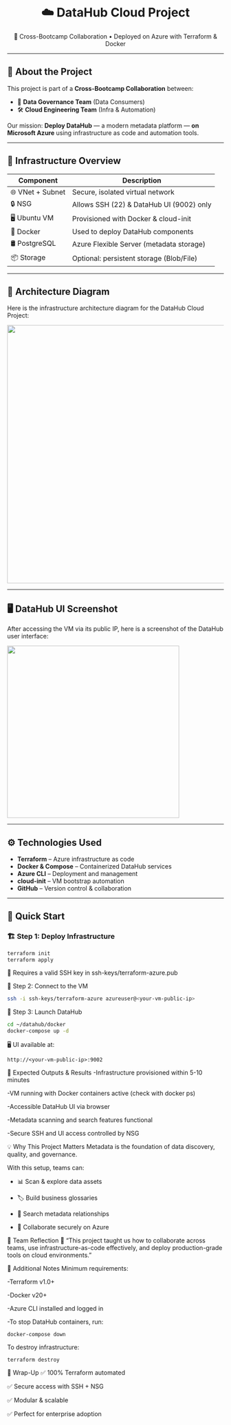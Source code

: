 <h1 align="center">☁️ DataHub Cloud Project</h1>
<p align="center">
  🚀 Cross-Bootcamp Collaboration • Deployed on Azure with Terraform & Docker
</p>

---

## 📌 About the Project

This project is part of a **Cross-Bootcamp Collaboration** between:  
- 🧠 **Data Governance Team** (Data Consumers)  
- 🛠️ **Cloud Engineering Team** (Infra & Automation)  

Our mission: **Deploy DataHub** — a modern metadata platform — **on Microsoft Azure** using infrastructure as code and automation tools.

---

## 🧱 Infrastructure Overview

| Component        | Description                                  |
|------------------|----------------------------------------------|
| 🌐 VNet + Subnet | Secure, isolated virtual network             |
| 🔒 NSG           | Allows SSH (22) & DataHub UI (9002) only     |
| 🖥️ Ubuntu VM     | Provisioned with Docker & cloud-init          |
| 🐳 Docker        | Used to deploy DataHub components             |
| 🛢️ PostgreSQL    | Azure Flexible Server (metadata storage)      |
| 📦 Storage       | Optional: persistent storage (Blob/File)      |

---

## 🧱 Architecture Diagram

Here is the infrastructure architecture diagram for the DataHub Cloud Project:

<img src="https://github.com/user-attachments/assets/68807507-92ee-468e-96aa-77199c7258cf" width="600" />

---

## 🖥️ DataHub UI Screenshot

After accessing the VM via its public IP, here is a screenshot of the DataHub user interface:

<img src="https://github.com/user-attachments/assets/e9dca1d1-5637-4013-b52a-2d47e3387cef" width="400" />

---

## ⚙️ Technologies Used

- **Terraform** – Azure infrastructure as code  
- **Docker & Compose** – Containerized DataHub services  
- **Azure CLI** – Deployment and management  
- **cloud-init** – VM bootstrap automation  
- **GitHub** – Version control & collaboration  

---

## 🚀 Quick Start

### 🏗️ Step 1: Deploy Infrastructure

```bash
terraform init
terraform apply

```
🔐 Requires a valid SSH key in ssh-keys/terraform-azure.pub

🔐 Step 2: Connect to the VM
```bash
ssh -i ssh-keys/terraform-azure azureuser@<your-vm-public-ip>
```


🧰 Step 3: Launch DataHub
```bash
cd ~/datahub/docker
docker-compose up -d
```


🖥️ UI available at:
```
http://<your-vm-public-ip>:9002
```


🧪 Expected Outputs & Results
-Infrastructure provisioned within 5-10 minutes

-VM running with Docker containers active (check with docker ps)

-Accessible DataHub UI via browser

-Metadata scanning and search features functional

-Secure SSH and UI access controlled by NSG


💡 Why This Project Matters
Metadata is the foundation of data discovery, quality, and governance.

With this setup, teams can:

- 📊 Scan & explore data assets

- 🏷️ Build business glossaries

- 🔎 Search metadata relationships

- 🔐 Collaborate securely on Azure


🧠 Team Reflection
💬 “This project taught us how to collaborate across teams, use infrastructure-as-code effectively, and deploy production-grade tools on cloud environments.”


🧾 Additional Notes
Minimum requirements:

-Terraform v1.0+

-Docker v20+

-Azure CLI installed and logged in

-To stop DataHub containers, run:
```
docker-compose down
```

To destroy infrastructure:
```
terraform destroy
```

🏁 Wrap-Up
✅ 100% Terraform automated

✅ Secure access with SSH + NSG

✅ Modular & scalable

✅ Perfect for enterprise adoption
